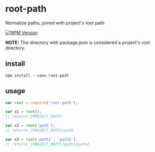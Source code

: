 # root-path

Normalize paths, joined with project's root path

[![NPM Version](http://img.shields.io/npm/v/root-path.svg)](https://www.npmjs.org/package/root-path)

__NOTE:__ The directory with package.json is considered a project's root directory.

## install

```
npm install --save root-path
```

## usage

```js
var root = require('root-path');

var x1 = root();
// returns {PROJECT_ROOT}

var x2 = root('path');
// returns {PROJECT_ROOT}/path

var x3 = root('path1', 'path2');
// returns {PROJECT_ROOT}/path1/path2
```
